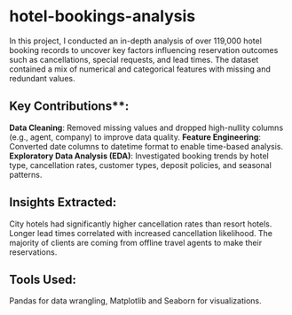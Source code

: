 # hotel-bookings-analysis

In this project, I conducted an in-depth analysis of over 119,000 hotel booking records to uncover key factors influencing reservation outcomes such as cancellations, special requests, and lead times. The dataset contained a mix of numerical and categorical features with missing and redundant values.

## Key Contributions**:

**Data Cleaning**: Removed missing values and dropped high-nullity columns (e.g., agent, company) to improve data quality.
**Feature Engineering**: Converted date columns to datetime format to enable time-based analysis.
**Exploratory Data Analysis (EDA)**: Investigated booking trends by hotel type, cancellation rates, customer types, deposit policies, and seasonal patterns.

## Insights Extracted:

City hotels had significantly higher cancellation rates than resort hotels.
Longer lead times correlated with increased cancellation likelihood.
The majority of clients are coming from offline travel agents to make their reservations.

## Tools Used:
Pandas for data wrangling, Matplotlib and Seaborn for visualizations.

